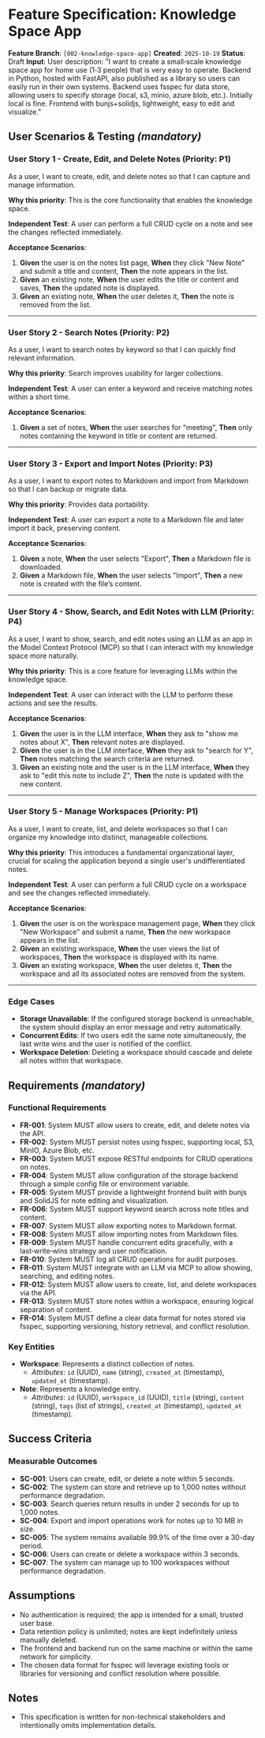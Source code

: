 # Feature Specification: Knowledge Space App

**Feature Branch**: `[002-knowledge-space-app]`
**Created**: `2025-10-19`
**Status**: Draft
**Input**: User description: "I want to create a small‑scale knowledge space app for home use (1‑3 people) that is very easy to operate. Backend in Python, hosted with FastAPI, also published as a library so users can easily run in their own systems. Backend uses fsspec for data store, allowing users to specify storage (local, s3, minio, azure blob, etc.). Initially local is fine. Frontend with bunjs+solidjs, lightweight, easy to edit and visualize."

## User Scenarios & Testing *(mandatory)*

### User Story 1 - Create, Edit, and Delete Notes (Priority: P1)

As a user, I want to create, edit, and delete notes so that I can capture and manage information.

**Why this priority**: This is the core functionality that enables the knowledge space.

**Independent Test**: A user can perform a full CRUD cycle on a note and see the changes reflected immediately.

**Acceptance Scenarios**:
1. **Given** the user is on the notes list page, **When** they click "New Note" and submit a title and content, **Then** the note appears in the list.
2. **Given** an existing note, **When** the user edits the title or content and saves, **Then** the updated note is displayed.
3. **Given** an existing note, **When** the user deletes it, **Then** the note is removed from the list.

---

### User Story 2 - Search Notes (Priority: P2)

As a user, I want to search notes by keyword so that I can quickly find relevant information.

**Why this priority**: Search improves usability for larger collections.

**Independent Test**: A user can enter a keyword and receive matching notes within a short time.

**Acceptance Scenarios**:
1. **Given** a set of notes, **When** the user searches for "meeting", **Then** only notes containing the keyword in title or content are returned.

---

### User Story 3 - Export and Import Notes (Priority: P3)

As a user, I want to export notes to Markdown and import from Markdown so that I can backup or migrate data.

**Why this priority**: Provides data portability.

**Independent Test**: A user can export a note to a Markdown file and later import it back, preserving content.

**Acceptance Scenarios**:
1. **Given** a note, **When** the user selects "Export", **Then** a Markdown file is downloaded.
2. **Given** a Markdown file, **When** the user selects "Import", **Then** a new note is created with the file’s content.

---

### User Story 4 - Show, Search, and Edit Notes with LLM (Priority: P4)

As a user, I want to show, search, and edit notes using an LLM as an app in the Model Context Protocol (MCP) so that I can interact with my knowledge space more naturally.

**Why this priority**: This is a core feature for leveraging LLMs within the knowledge space.

**Independent Test**: A user can interact with the LLM to perform these actions and see the results.

**Acceptance Scenarios**:
1. **Given** the user is in the LLM interface, **When** they ask to "show me notes about X", **Then** relevant notes are displayed.
2. **Given** the user is in the LLM interface, **When** they ask to "search for Y", **Then** notes matching the search criteria are returned.
3. **Given** an existing note and the user is in the LLM interface, **When** they ask to "edit this note to include Z", **Then** the note is updated with the new content.

---

### User Story 5 - Manage Workspaces (Priority: P1)

As a user, I want to create, list, and delete workspaces so that I can organize my knowledge into distinct, manageable collections.

**Why this priority**: This introduces a fundamental organizational layer, crucial for scaling the application beyond a single user's undifferentiated notes.

**Independent Test**: A user can perform a full CRUD cycle on a workspace and see the changes reflected immediately.

**Acceptance Scenarios**:
1. **Given** the user is on the workspace management page, **When** they click "New Workspace" and submit a name, **Then** the new workspace appears in the list.
2. **Given** an existing workspace, **When** the user views the list of workspaces, **Then** the workspace is displayed with its name.
3. **Given** an existing workspace, **When** the user deletes it, **Then** the workspace and all its associated notes are removed from the system.

---

### Edge Cases

- **Storage Unavailable**: If the configured storage backend is unreachable, the system should display an error message and retry automatically.
- **Concurrent Edits**: If two users edit the same note simultaneously, the last write wins and the user is notified of the conflict.
- **Workspace Deletion**: Deleting a workspace should cascade and delete all notes within that workspace.

## Requirements *(mandatory)*

### Functional Requirements

- **FR-001**: System MUST allow users to create, edit, and delete notes via the API.
- **FR-002**: System MUST persist notes using fsspec, supporting local, S3, MinIO, Azure Blob, etc.
- **FR-003**: System MUST expose RESTful endpoints for CRUD operations on notes.
- **FR-004**: System MUST allow configuration of the storage backend through a simple config file or environment variable.
- **FR-005**: System MUST provide a lightweight frontend built with bunjs and SolidJS for note editing and visualization.
- **FR-006**: System MUST support keyword search across note titles and content.
- **FR-007**: System MUST allow exporting notes to Markdown format.
- **FR-008**: System MUST allow importing notes from Markdown files.
- **FR-009**: System MUST handle concurrent edits gracefully, with a last‑write‑wins strategy and user notification.
- **FR-010**: System MUST log all CRUD operations for audit purposes.
- **FR-011**: System MUST integrate with an LLM via MCP to allow showing, searching, and editing notes.
- **FR-012**: System MUST allow users to create, list, and delete workspaces via the API.
- **FR-013**: System MUST store notes within a workspace, ensuring logical separation of content.
- **FR-014**: System MUST define a clear data format for notes stored via fsspec, supporting versioning, history retrieval, and conflict resolution.

### Key Entities

- **Workspace**: Represents a distinct collection of notes.
  - *Attributes*: `id` (UUID), `name` (string), `created_at` (timestamp), `updated_at` (timestamp).
- **Note**: Represents a knowledge entry.
  - *Attributes*: `id` (UUID), `workspace_id` (UUID), `title` (string), `content` (string), `tags` (list of strings), `created_at` (timestamp), `updated_at` (timestamp).

## Success Criteria

### Measurable Outcomes

- **SC-001**: Users can create, edit, or delete a note within 5 seconds.
- **SC-002**: The system can store and retrieve up to 1,000 notes without performance degradation.
- **SC-003**: Search queries return results in under 2 seconds for up to 1,000 notes.
- **SC-004**: Export and import operations work for notes up to 10 MB in size.
- **SC-005**: The system remains available 99.9% of the time over a 30-day period.
- **SC-006**: Users can create or delete a workspace within 3 seconds.
- **SC-007**: The system can manage up to 100 workspaces without performance degradation.

## Assumptions

- No authentication is required; the app is intended for a small, trusted user base.
- Data retention policy is unlimited; notes are kept indefinitely unless manually deleted.
- The frontend and backend run on the same machine or within the same network for simplicity.
- The chosen data format for fsspec will leverage existing tools or libraries for versioning and conflict resolution where possible.

## Notes

- This specification is written for non-technical stakeholders and intentionally omits implementation details.

